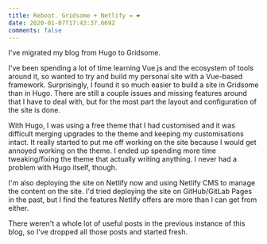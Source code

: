 ```yaml
---
title: Reboot. Gridsome + Netlify = ❤️
date: 2020-01-07T17:43:37.669Z
comments: false
---
```


I've migrated my blog from Hugo to Gridsome.
<!--more-->
I've been spending a lot of time learning Vue.js and the ecosystem of tools around it, so wanted to try and build my personal site with a Vue-based
framework. Surprisingly, I found it so much easier to build a site in Gridsome than in Hugo. There are still a couple issues and missing
features around that I have to deal with, but for the most part the layout and configuration of the site is done.

With Hugo, I was using a free theme that I had customised and it was difficult merging upgrades to the theme and keeping my customisations intact.
It really started to put me off working on the site because I would get annoyed working on the theme. I ended up spending more time tweaking/fixing
the theme that actually writing anything. I never had a problem with Hugo itself, though.

I'm also deploying the site on Netlify now and using Netlify CMS to manage the content on the site. I'd tried deploying the site on
GitHub/GitLab Pages in the past, but I find the features Netlify offers are more than I can get from either.

There weren't a whole lot of useful posts in the previous instance of this blog, so I've dropped all those posts and started fresh.

